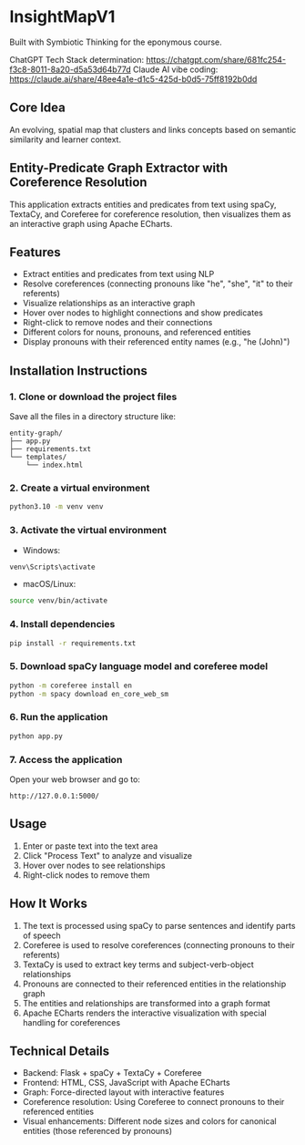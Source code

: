 # InsightMapV1

Built with Symbiotic Thinking for the eponymous course.

ChatGPT Tech Stack determination: https://chatgpt.com/share/681fc254-f3c8-8011-8a20-d5a53d64b77d
Claude AI vibe coding: https://claude.ai/share/48ee4a1e-d1c5-425d-b0d5-75ff8192b0dd

## Core Idea
An evolving, spatial map that clusters and links concepts based on semantic similarity and learner context.

## Entity-Predicate Graph Extractor with Coreference Resolution

This application extracts entities and predicates from text using spaCy, TextaCy, and Coreferee for coreference resolution, then visualizes them as an interactive graph using Apache ECharts.

## Features
- Extract entities and predicates from text using NLP
- Resolve coreferences (connecting pronouns like "he", "she", "it" to their referents)
- Visualize relationships as an interactive graph
- Hover over nodes to highlight connections and show predicates
- Right-click to remove nodes and their connections
- Different colors for nouns, pronouns, and referenced entities
- Display pronouns with their referenced entity names (e.g., "he (John)")

## Installation Instructions

### 1. Clone or download the project files
Save all the files in a directory structure like:
```
entity-graph/
├── app.py
├── requirements.txt
└── templates/
    └── index.html
```

### 2. Create a virtual environment
```bash
python3.10 -m venv venv
```

### 3. Activate the virtual environment
- Windows:
```bash
venv\Scripts\activate
```
- macOS/Linux:
```bash
source venv/bin/activate
```

### 4. Install dependencies
```bash
pip install -r requirements.txt
```

### 5. Download spaCy language model and coreferee model
```bash
python -m coreferee install en
python -m spacy download en_core_web_sm
```

### 6. Run the application
```bash
python app.py
```

### 7. Access the application
Open your web browser and go to:
```
http://127.0.0.1:5000/
```

## Usage
1. Enter or paste text into the text area
2. Click "Process Text" to analyze and visualize
3. Hover over nodes to see relationships
4. Right-click nodes to remove them

## How It Works
1. The text is processed using spaCy to parse sentences and identify parts of speech
2. Coreferee is used to resolve coreferences (connecting pronouns to their referents)
3. TextaCy is used to extract key terms and subject-verb-object relationships
4. Pronouns are connected to their referenced entities in the relationship graph
5. The entities and relationships are transformed into a graph format
6. Apache ECharts renders the interactive visualization with special handling for coreferences

## Technical Details
- Backend: Flask + spaCy + TextaCy + Coreferee
- Frontend: HTML, CSS, JavaScript with Apache ECharts
- Graph: Force-directed layout with interactive features
- Coreference resolution: Using Coreferee to connect pronouns to their referenced entities
- Visual enhancements: Different node sizes and colors for canonical entities (those referenced by pronouns)

